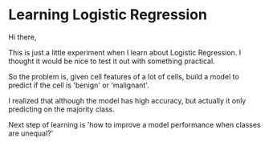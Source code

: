 # Learning Logistic Regression

Hi there,

This is just a little experiment when I learn about Logistic Regression. I thought it would be nice to test it out with something practical. 

So the problem is, given cell features of a lot of cells, build a model to predict if the cell is 'benign' or 'malignant'. 

I realized that although the model has high accuracy, but actually it only predicting on the majority class.

Next step of learning is 'how to improve a model performance when classes are unequal?'